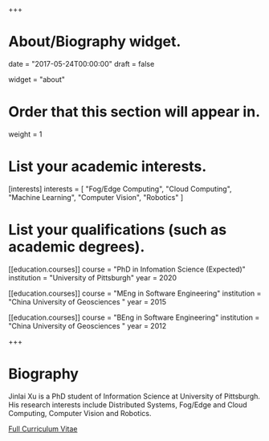 +++
# About/Biography widget.

date = "2017-05-24T00:00:00"
draft = false

widget = "about"

# Order that this section will appear in.
weight = 1

# List your academic interests.
[interests]
  interests = [
    "Fog/Edge Computing",
    "Cloud Computing",
    "Machine Learning",
    "Computer Vision",
	"Robotics"
  ]

# List your qualifications (such as academic degrees).
[[education.courses]]
  course = "PhD in Infomation Science (Expected)"
  institution = "University of Pittsburgh"
  year = 2020

[[education.courses]]
  course = "MEng in Software Engineering"
  institution = "China University of Geosciences "
  year = 2015

[[education.courses]]
  course = "BEng in Software Engineering"
  institution = "China University of Geosciences "
  year = 2012
 
+++

# Biography

Jinlai Xu is a PhD student of Information Science at University of Pittsburgh. His research interests include Distributed Systems, Fog/Edge and Cloud Computing, Computer Vision and Robotics. 

<a href="cv_XuJinlai.pdf" class="btn btn-info">Full Curriculum Vitae</a>
